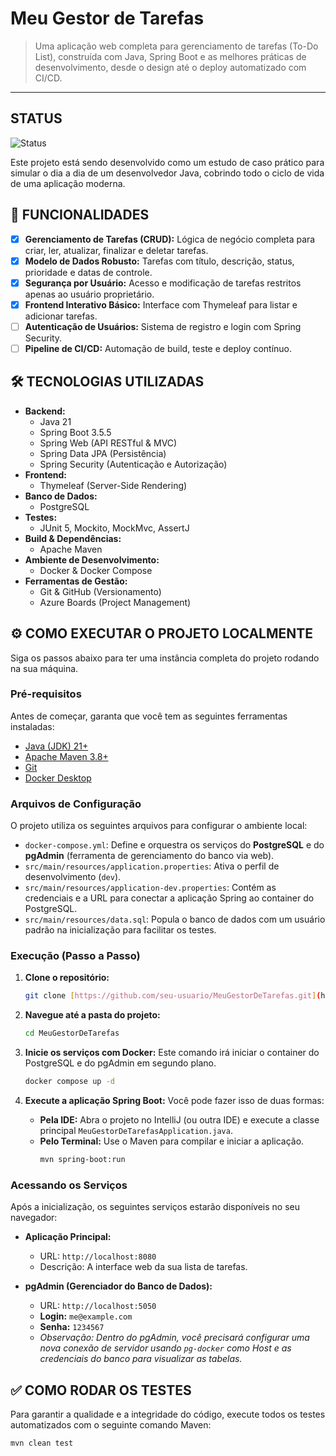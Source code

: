 # Meu Gestor de Tarefas

> Uma aplicação web completa para gerenciamento de tarefas (To-Do List), construída com Java, Spring Boot e as melhores práticas de desenvolvimento, desde o design até o deploy automatizado com CI/CD.

---

##  STATUS
![Status](https://img.shields.io/badge/status-em%20desenvolvimento-yellow)

Este projeto está sendo desenvolvido como um estudo de caso prático para simular o dia a dia de um desenvolvedor Java, cobrindo todo o ciclo de vida de uma aplicação moderna.

## 🚀 FUNCIONALIDADES

-   [x] **Gerenciamento de Tarefas (CRUD):** Lógica de negócio completa para criar, ler, atualizar, finalizar e deletar tarefas.
-   [x] **Modelo de Dados Robusto:** Tarefas com título, descrição, status, prioridade e datas de controle.
-   [x] **Segurança por Usuário:** Acesso e modificação de tarefas restritos apenas ao usuário proprietário.
-   [x] **Frontend Interativo Básico:** Interface com Thymeleaf para listar e adicionar tarefas.
-   [ ] **Autenticação de Usuários:** Sistema de registro e login com Spring Security.
-   [ ] **Pipeline de CI/CD:** Automação de build, teste e deploy contínuo.

## 🛠️ TECNOLOGIAS UTILIZADAS

-   **Backend:**
    -   Java 21
    -   Spring Boot 3.5.5
    -   Spring Web (API RESTful & MVC)
    -   Spring Data JPA (Persistência)
    -   Spring Security (Autenticação e Autorização)
-   **Frontend:**
    -   Thymeleaf (Server-Side Rendering)
-   **Banco de Dados:**
    -   PostgreSQL
-   **Testes:**
    -   JUnit 5, Mockito, MockMvc, AssertJ
-   **Build & Dependências:**
    -   Apache Maven
-   **Ambiente de Desenvolvimento:**
    -   Docker & Docker Compose
-   **Ferramentas de Gestão:**
    -   Git & GitHub (Versionamento)
    -   Azure Boards (Project Management)

## ⚙️ COMO EXECUTAR O PROJETO LOCALMENTE

Siga os passos abaixo para ter uma instância completa do projeto rodando na sua máquina.

### Pré-requisitos
Antes de começar, garanta que você tem as seguintes ferramentas instaladas:
-   [Java (JDK) 21+](https://adoptium.net/)
-   [Apache Maven 3.8+](https://maven.apache.org/download.cgi)
-   [Git](https://git-scm.com/downloads)
-   [Docker Desktop](https://www.docker.com/products/docker-desktop/)

### Arquivos de Configuração

O projeto utiliza os seguintes arquivos para configurar o ambiente local:

-   `docker-compose.yml`: Define e orquestra os serviços do **PostgreSQL** e do **pgAdmin** (ferramenta de gerenciamento do banco via web).
-   `src/main/resources/application.properties`: Ativa o perfil de desenvolvimento (`dev`).
-   `src/main/resources/application-dev.properties`: Contém as credenciais e a URL para conectar a aplicação Spring ao container do PostgreSQL.
-   `src/main/resources/data.sql`: Popula o banco de dados com um usuário padrão na inicialização para facilitar os testes.

### Execução (Passo a Passo)

1.  **Clone o repositório:**
    ```bash
    git clone [https://github.com/seu-usuario/MeuGestorDeTarefas.git](https://github.com/seu-usuario/MeuGestorDeTarefas.git)
    ```

2.  **Navegue até a pasta do projeto:**
    ```bash
    cd MeuGestorDeTarefas
    ```

3.  **Inicie os serviços com Docker:**
    Este comando irá iniciar o container do PostgreSQL e do pgAdmin em segundo plano.
    ```bash
    docker compose up -d
    ```

4.  **Execute a aplicação Spring Boot:**
    Você pode fazer isso de duas formas:
    -   **Pela IDE:** Abra o projeto no IntelliJ (ou outra IDE) e execute a classe principal `MeuGestorDeTarefasApplication.java`.
    -   **Pelo Terminal:** Use o Maven para compilar e iniciar a aplicação.
        ```bash
        mvn spring-boot:run
        ```

### Acessando os Serviços

Após a inicialização, os seguintes serviços estarão disponíveis no seu navegador:

-   **Aplicação Principal:**
    -   URL: `http://localhost:8080`
    -   Descrição: A interface web da sua lista de tarefas.

-   **pgAdmin (Gerenciador do Banco de Dados):**
    -   URL: `http://localhost:5050`
    -   **Login:** `me@example.com`
    -   **Senha:** `1234567`
    -   *Observação: Dentro do pgAdmin, você precisará configurar uma nova conexão de servidor usando `pg-docker` como Host e as credenciais do banco para visualizar as tabelas.*

## ✅ COMO RODAR OS TESTES

Para garantir a qualidade e a integridade do código, execute todos os testes automatizados com o seguinte comando Maven:
```bash
mvn clean test